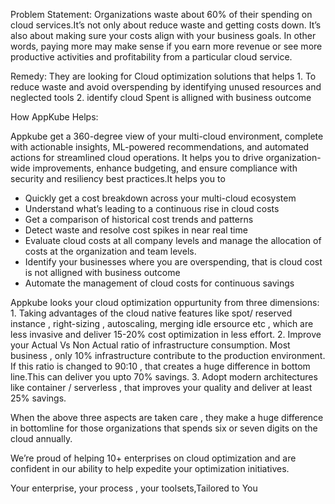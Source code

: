 Problem Statement:
    Organizations waste about 60% of their spending on cloud services.It’s not only about reduce waste and getting costs down. It’s also about making sure your costs align with your business goals. In other words, paying more may make sense if you earn more revenue or see more productive activities and profitability from a particular cloud service. 

Remedy:
    They are looking for Cloud optimization solutions that helps 
    1. To reduce waste and avoid overspending by identifying unused resources and neglected tools
    2. identify cloud Spent is alligned with business outcome
    
How AppKube Helps:

Appkube get a 360-degree view of your multi-cloud environment, complete with actionable insights, ML-powered recommendations, and automated actions for streamlined cloud operations. It helps you to drive organization-wide improvements, enhance budgeting, and ensure compliance with security and resiliency best practices.It helps you to

-   Quickly get a cost breakdown across your multi-cloud ecosystem
-   Understand what’s leading to a continuous rise in cloud costs
-   Get a comparison of historical cost trends and patterns
-   Detect waste and resolve cost spikes in near real time
-   Evaluate cloud costs at all company levels and manage the allocation of 
    costs at the    organization and team levels.
-   Identify your businesses where you are overspending, that is cloud cost is not 
    alligned with    business outcome
-   Automate the management of cloud costs for continuous savings

Appkube looks your cloud optimization oppurtunity from three dimensions:
    1. Taking advantages of the cloud native features like spot/ reserved instance , right-sizing , autoscaling, merging idle ersource etc , which are less invasive and deliver 15-20% cost optimization in less effort.
    2. Improve your Actual Vs Non Actual ratio of infrastructure consumption. Most business , only 10% infrastructure contribute to the production environment. If this ratio is changed to 90:10 , that creates a huge difference in bottom line.This can deliver you upto 70% savings.
    3. Adopt modern architectures like container / serverless , that improves your quality and deliver at least 25% savings.   

When the above three aspects are taken care , they make a huge difference in bottomline for those organizations that spends six or seven digits on the cloud annually.

We’re proud of helping 10+ enterprises on cloud optimization and are confident in our ability to help expedite your optimization initiatives.

Your enterprise, your process , your toolsets,Tailored to You




